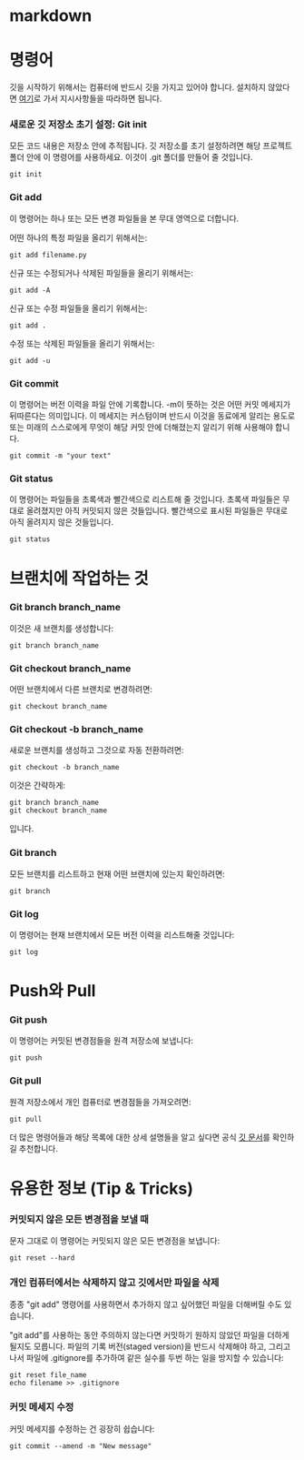 # markdown

# **명령어**

깃을 시작하기 위해서는 컴퓨터에 반드시 깃을 가지고 있어야 합니다. 설치하지 않았다면 [여기](https://git-scm.com/)로 가서 지시사항들을 따라하면 됩니다.

### **새로운 깃 저장소 초기 설정: Git init**

모든 코드 내용은 저장소 안에 추적됩니다. 깃 저장소를 초기 설정하려면 해당 프로젝트 폴더 안에 이 명령어를 사용하세요. 이것이 .git 폴더를 만들어 줄 것입니다.

```
git init

```

### **Git add**

이 명령어는 하나 또는 모든 변경 파일들을 본 무대 영역으로 더합니다.

어떤 하나의 특정 파일을 올리기 위해서는:

```
git add filename.py

```

신규 또는 수정되거나 삭제된 파일들을 올리기 위해서는:

```
git add -A

```

신규 또는 수정 파일들을 올리기 위해서는:

```
git add .

```

수정 또는 삭제된 파일들을 올리기 위해서는:

```
git add -u

```

### **Git commit**

이 명령어는 버전 이력을 파일 안에 기록합니다. -m이 뜻하는 것은 어떤 커밋 메세지가 뒤따른다는 의미입니다. 이 메세지는 커스텀이며 반드시 이것을 동료에게 알리는 용도로 또는 미래의 스스로에게 무엇이 해당 커밋 안에 더해졌는지 알리기 위해 사용해야 합니다.

```
git commit -m "your text"

```

### **Git status**

이 명령어는 파일들을 초록색과 빨간색으로 리스트해 줄 것입니다. 초록색 파일들은 무대로 올려졌지만 아직 커밋되지 않은 것들입니다. 빨간색으로 표시된 파일들은 무대로 아직 올려지지 않은 것들입니다.

```
git status

```

# **브랜치에 작업하는 것**

### **Git branch branch_name**

이것은 새 브랜치를 생성합니다:

```
git branch branch_name

```

### **Git checkout branch_name**

어떤 브랜치에서 다른 브랜치로 변경하려면:

```
git checkout branch_name

```

### **Git checkout -b branch_name**

새로운 브랜치를 생성하고 그것으로 자동 전환하려면:

```
git checkout -b branch_name

```

이것은 간략하게:

```
git branch branch_name
git checkout branch_name

```

입니다.

### **Git branch**

모든 브랜치를 리스트하고 현재 어떤 브랜치에 있는지 확인하려면:

```
git branch

```

### **Git log**

이 명령어는 현재 브랜치에서 모든 버전 이력을 리스트해줄 것입니다:

```
git log

```

# **Push와 Pull**

### **Git push**

이 명령어는 커밋된 변경점들을 원격 저장소에 보냅니다:

```
git push

```

### **Git pull**

원격 저장소에서 개인 컴퓨터로 변경점들을 가져오려면:

```
git pull

```

더 많은 명령어들과 해당 목록에 대한 상세 설명들을 알고 싶다면 공식 [깃 문서](https://git-scm.com/docs/)를 확인하길 추천합니다.

# **유용한 정보 (Tip & Tricks)**

### **커밋되지 않은 모든 변경점을 보낼 때**

문자 그대로 이 명령어는 커밋되지 않은 모든 변경점을 보냅니다:

```
git reset --hard

```

### **개인 컴퓨터에서는 삭제하지 않고 깃에서만 파일을 삭제**

종종 "git add" 명령어를 사용하면서 추가하지 않고 싶어했던 파일을 더해버릴 수도 있습니다.

"git add"를 사용하는 동안 주의하지 않는다면 커밋하기 원하지 않았던 파일을 더하게 될지도 모릅니다. 파일의 기록 버전(staged version)을 반드시 삭제해야 하고, 그리고나서 파일에 .gitignore를 추가하여 같은 실수를 두번 하는 일을 방지할 수 있습니다:

```
git reset file_name
echo filename >> .gitignore

```

### **커밋 메세지 수정**

커밋 메세지를 수정하는 건 굉장히 쉽습니다:

```
git commit --amend -m "New message"
```
